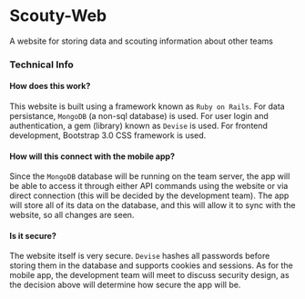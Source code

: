 # Scouty-Web
A website for storing data and scouting information about other teams

### Technical Info

#### How does this work?
This website is built using a framework known as `Ruby on Rails`. For data persistance, `MongoDB` (a non-sql database) is used. For user login and authentication, a gem (library) known as `Devise` is used. For frontend  development, Bootstrap 3.0 CSS framework is used. 

#### How will this connect with the mobile app?
Since the `MongoDB` database will be running on the team server, the app will be able to access it through either API commands using the website or via direct connection (this will be decided by the development team). The app will store all of its data on the database, and this will allow it to sync with the website, so all changes are seen. 

#### Is it secure?
The website itself is very secure. `Devise` hashes all passwords before storing them in the database and supports cookies and sessions. As for the mobile app, the development team will meet to discuss security design, as the decision above will determine how secure the app will be. 

